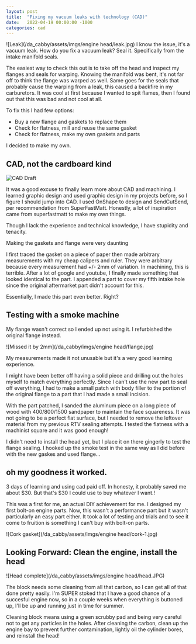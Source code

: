 ```yaml
---
layout: post
title:  "Fixing my vacuum leaks with technology (CAD)"
date:   2022-04-19 00:00:00 -1000
categories: cad
---
```

![Leak](/da_cabby/assets/imgs/engine head/leak.jpg)
I know the issue, it's a vacuum leak. How do you fix a vacuum leak? Seal it. Specifically from the intake manifold seals. 

The easiest way to check this out is to take off the head and inspect my flanges and seals for warping. Knowing the manifold was bent, it's not far off to think the flange was warped as well. Same goes for the seals that probably cause the warping from a leak, this caused a backfire in my carburetors. It was cool at first because I wanted to spit flames, then I found out that this was bad and not cool at all.

To fix this I had few options:
- Buy a new flange and gaskets to replace them
- Check for flatness, mill and reuse the same gasket
- Check for flatness, make my own gaskets and parts

I decided to make my own.

## CAD, not the cardboard kind

![CAD Draft](/da_cabby/assets/img/cad-intakezx6r.png)

It was a good excuse to finally learn more about CAD and machining. I learned graphic design and used graphic design in my projects before, so I figure I should jump into CAD. I used OnShape to design and SendCutSend, per recommendation from SuperFastMatt. Honestly, a lot of inspiration came from superfastmatt to make my own things. 

Though I lack the experience and technical knowledge, I have stupidity and tenacity. 

Making the gaskets and flange were very daunting

I first traced the gasket on a piece of paper then made arbitrary measurements with my cheap calipers and ruler. They were arbitrary because every measurement had +/- 2mm of variation. In machining, this is terrible. After a lot of google and youtube, I finally made something that looked identical to the part. I appended a part to cover my fifth intake hole since the original aftermarket part didn't account for this. 

Essentially, I made this part even better. Right?

## Testing with a smoke machine

My flange wasn't correct so I ended up not using it. I refurbished the original flange instead.

![Missed it by 2mm](/da_cabby/imgs/engine head/flange.jpg)

My measurements made it not unusable but it's a very good learning experience. 

I might have been better off having a solid piece and drilling out the holes myself to match everything perfectly. Since I can't use the new part to seal off everything, I had to make a small patch with body filler to the portion of the original flange to a part that I had made a small incision.

With the part patched, I sanded the aluminum piece on a long piece of wood with 400/800/1500 sandpaper to maintain the face squareness. It was not going to be a perfect flat surface, but I needed to remove the leftover material from my previous RTV sealing attempts. I tested the flatness with a machinist square and it was good enough!

I didn't need to install the head yet, but I place it on there gingerly to test the flange sealing. I hooked up the smoke test in the same way as I did before with the new gaskes and used flange...

## oh my goodness it worked.

3 days of learning and using cad paid off. In honesty, it probably saved me about $30. But that's $30 I could use to buy whatever I want.!

This was a first for me, an actual DIY achievement for me. I designed my first bolt-on engine parts. Now, this wasn't a performance part but it wasn't particularly an easy part either. It took a lot of testing and trials and to see it come to fruition is something I can't buy with bolt-on parts.

![Cork gasket](/da_cabby/assets/imgs/engine head/cork-1.jpg)

## Looking Forward: Clean the engine, install the head

![Head complete](/da_cabby/assets/imgs/engine head/head.JPG)

The block needs some cleaning from all that carbon, so I can get all of that done pretty easily. I'm SUPER stoked that I have a good chance of a succesful engine now, so in a couple weeks when everything is buttoned up, I'll be up and running just in time for summer.

Cleaning block means using a green scrubby pad and being very careful not to get any particles in the holes. After cleaning the carbon, clean up the engine bay to prevent further contamination, lightly oil the cylinder bores, and reinstall the head!



